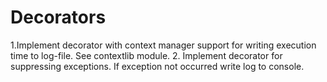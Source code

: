 # Decorators
1.Implement decorator with context manager support for writing execution time to log-file. See contextlib module.   2. Implement decorator for suppressing exceptions. If exception not occurred write log to console.
